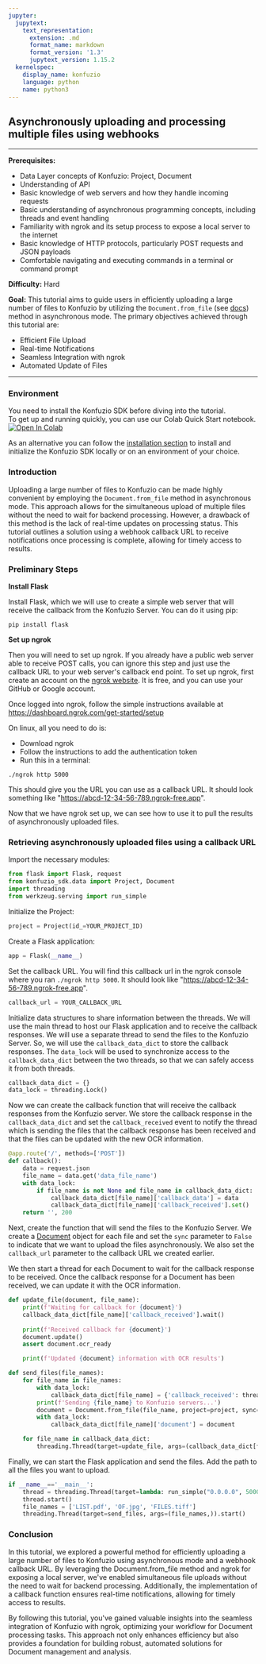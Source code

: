 ```yaml
---
jupyter:
  jupytext:
    text_representation:
      extension: .md
      format_name: markdown
      format_version: '1.3'
      jupytext_version: 1.15.2
  kernelspec:
    display_name: konfuzio
    language: python
    name: python3
---
```


## Asynchronously uploading and processing multiple files using webhooks

---

**Prerequisites:**
- Data Layer concepts of Konfuzio: Project, Document
- Understanding of API
- Basic knowledge of web servers and how they handle incoming requests
- Basic understanding of asynchronous programming concepts, including threads and event handling
- Familiarity with ngrok and its setup process to expose a local server to the internet
- Basic knowledge of HTTP protocols, particularly POST requests and JSON payloads
- Comfortable navigating and executing commands in a terminal or command prompt

**Difficulty:** Hard

**Goal:**
This tutorial aims to guide users in efficiently uploading a large number of files to Konfuzio by utilizing the `Document.from_file` (see [docs](https://dev.konfuzio.com/sdk/sourcecode.html#document)) method in asynchronous mode. The primary objectives achieved through this tutorial are:

- Efficient File Upload
- Real-time Notifications
- Seamless Integration with ngrok
- Automated Update of Files
---

### Environment
You need to install the Konfuzio SDK before diving into the tutorial. \
To get up and running quickly, you can use our Colab Quick Start notebook. \
<a href="https://colab.research.google.com/github/konfuzio-ai/konfuzio-sdk/blob/master/notebooks/Quick_start_template_for_Konfuzio_SDK.ipynb" target="_parent"><img src="https://colab.research.google.com/assets/colab-badge.svg" alt="Open In Colab"/></a>

As an alternative you can follow the [installation section](../get_started.html#install-sdk) to install and initialize the Konfuzio SDK locally or on an environment of your choice.

### Introduction

Uploading a large number of files to Konfuzio can be made highly convenient by employing the `Document.from_file` method in asynchronous mode. This approach allows for the simultaneous upload of multiple files without the need to wait for backend processing. However, a drawback of this method is the lack of real-time updates on processing status. This tutorial outlines a solution using a webhook callback URL to receive notifications once processing is complete, allowing for timely access to results.


### Preliminary Steps


**Install Flask**

Install Flask, which we will use to create a simple web server that will receive the callback from the Konfuzio
Server. You can do it using pip:

```console
pip install flask
```

**Set up ngrok**

Then you will need to set up ngrok. If you already have a public web server able to receive POST calls, you can 
ignore this step and just use the callback URL to your web server's callback end point. To set up ngrok, first 
create an account on the [ngrok website](https://ngrok.com/). It is free, and you can use your GitHub or Google 
account.

Once logged into ngrok, follow the simple instructions available at https://dashboard.ngrok.com/get-started/setup

On linux, all you need to do is:
- Download ngrok
- Follow the instructions to add the authentication token
- Run this in a terminal:

```console
./ngrok http 5000
```

This should give you the URL you can use as a callback URL. It should look something like 
"https://abcd-12-34-56-789.ngrok-free.app".

Now that we have ngrok set up, we can see how to use it to pull the results of asynchronously uploaded files.


### Retrieving asynchronously uploaded files using a callback URL

Import the necessary modules:

```python tags=["skip-execution", "nbval-skip"]
from flask import Flask, request
from konfuzio_sdk.data import Project, Document
import threading
from werkzeug.serving import run_simple
```

Initialize the Project: 

```python tags=["skip-execution", "nbval-skip"]
project = Project(id_=YOUR_PROJECT_ID)
```

Create a Flask application:

```python tags=["skip-execution", "nbval-skip"]
app = Flask(__name__)
```

Set the callback URL.  You will find this callback url in the ngrok console where you ran `./ngrok http 5000`. It should look like "https://abcd-12-34-56-789.ngrok-free.app".

```python tags=["skip-execution", "nbval-skip"]
callback_url = YOUR_CALLBACK_URL
```

Initialize data structures to share information between the threads. We will use the main thread to host our Flask application and to receive the callback responses. We will use a separate thread to send the files to the Konfuzio Server. So, we will use the `callback_data_dict` to store the callback responses. The `data_lock` will be used to synchronize access to the `callback_data_dict` between the two threads, so that we can safely access it from both threads.

```python tags=["skip-execution", "nbval-skip"]
callback_data_dict = {}
data_lock = threading.Lock()
```

Now we can create the callback function that will receive the callback responses from the Konfuzio server. We store the callback response in the `callback_data_dict` and set the `callback_received` event to notify the thread which is sending the files that the callback response has been received and that the files can be updated with the 
new OCR information.

```python tags=["skip-execution", "nbval-skip"]
@app.route('/', methods=['POST'])
def callback():
    data = request.json
    file_name = data.get('data_file_name')
    with data_lock:
        if file_name is not None and file_name in callback_data_dict:
            callback_data_dict[file_name]['callback_data'] = data
            callback_data_dict[file_name]['callback_received'].set()
    return '', 200
```

Next, create the function that will send the files to the Konfuzio Server. We create a [Document](https://dev.konfuzio.com/sdk/sourcecode.html#document) object for each file and set the `sync` parameter to `False` to indicate that we want to upload the files asynchronously. We also set the `callback_url` parameter to the callback URL we created earlier.

We then start a thread for each Document to wait for the callback response to be received. Once the callback response for a Document has been received, we can update it with the OCR information.

```python tags=["skip-execution", "nbval-skip"]
def update_file(document, file_name):
    print(f'Waiting for callback for {document}')
    callback_data_dict[file_name]['callback_received'].wait()
    
    print(f'Received callback for {document}')
    document.update()
    assert document.ocr_ready

    print(f'Updated {document} information with OCR results')

def send_files(file_names):
    for file_name in file_names:
        with data_lock:
            callback_data_dict[file_name] = {'callback_received': threading.Event(), 'callback_data': None, 'document': None}
        print(f'Sending {file_name} to Konfuzio servers...')
        document = Document.from_file(file_name, project=project, sync=False, callback_url=callback_url)
        with data_lock:
            callback_data_dict[file_name]['document'] = document

    for file_name in callback_data_dict:
        threading.Thread(target=update_file, args=(callback_data_dict[file_name]['document'], file_name,)).start()
```

Finally, we can start the Flask application and send the files. Add the path to all the files you want to upload. 

```python tags=["skip-execution", "nbval-skip"]
if __name__=='__main__':
    thread = threading.Thread(target=lambda: run_simple("0.0.0.0", 5000, app))
    thread.start()
    file_names = ['LIST.pdf', 'OF.jpg', 'FILES.tiff']
    threading.Thread(target=send_files, args=(file_names,)).start()
```

### Conclusion

In this tutorial, we explored a powerful method for efficiently uploading a large number of files to Konfuzio using asynchronous mode and a webhook callback URL. By leveraging the Document.from_file method and ngrok for exposing a local server, we've enabled simultaneous file uploads without the need to wait for backend processing. Additionally, the implementation of a callback function ensures real-time notifications, allowing for timely access to results.

By following this tutorial, you've gained valuable insights into the seamless integration of Konfuzio with ngrok, optimizing your workflow for Document processing tasks. This approach not only enhances efficiency but also provides a foundation for building robust, automated solutions for Document management and analysis.
